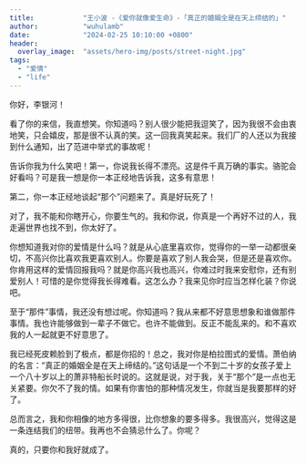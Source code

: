 ```yaml
---
title:            "王小波 -《爱你就像爱生命》-「真正的婚姻全是在天上缔结的」"
author:           "wuhulamb"
date:             "2024-02-25 10:10:00 +0800"
header:
  overlay_image:  "assets/hero-img/posts/street-night.jpg"
tags:
  - "爱情"
  - "life"
---
```


你好，李银河！

看了你的来信，我直想笑。你知道吗？别人很少能把我逗笑了，因为我很不会由衷地笑，只会嬉皮，那是很不认真的笑。这一回我真笑起来。我们厂的人还以为我接到什么通知，出了范进中举式的事故呢！

告诉你我为什么笑吧！第一，你说我长得不漂亮。这是件千真万确<!--more-->的事实。骆驼会好看吗？可是我一想是你一本正经地告诉我，这多有意思！

第二，你一本正经地谈起“那个”问题来了。真是好玩死了！

对了，我不能和你瞎开心，你要生气的。我和你说，你真是一个再好不过的人，我走遍世界也找不到，你太好了。

你想知道我对你的爱情是什么吗？就是从心底里喜欢你，觉得你的一举一动都很亲切，不高兴你比喜欢我更喜欢别人。你要是喜欢了别人我会哭，但是还是喜欢你。你肯用这样的爱情回报我吗？就是你高兴我也高兴，你难过时我来安慰你，还有别爱别人！可惜的是你觉得我长得难看。这怎么办？我来见你时应当怎样化装？你说吧。

至于“那件”事情，我还没有想过呢。你知道吗？我从来都不好意思想象和谁做那件事情。我也许能够做到一辈子不做它。也许不能做到。反正不能乱来的。和不喜欢我的人一起就更不好意思了。

我已经死皮赖脸到了极点，都是你招的！总之，我对你是柏拉图式的爱情。萧伯纳的名言：“真正的婚姻全是在天上缔结的。”这句话是一个不到二十岁的女孩子爱上一个八十岁以上的萧非特船长时说的。这就是说，对于我，关于“那个”是一点也无关紧要。你欠不了我的情。如果有你害怕的那种情况发生，你就当是我要那样的好了。

总而言之，我和你相像的地方多得很，比你想象的要多得多。我很高兴，觉得这是一条连结我们的纽带。我再也不会猜忌什么了。你呢？

真的，只要你和我好就成了。
